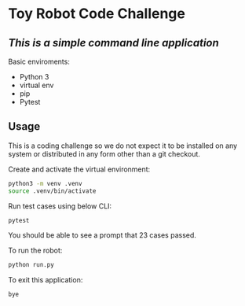 # Toy Robot Code Challenge
## _This is a simple command line application_

Basic enviroments:

- Python 3
- virtual env
- pip
- Pytest

## Usage
This is a coding challenge so we do not expect it to be installed on any system or distributed in any form other than a git checkout.

Create and activate the virtual environment:
```sh
python3 -m venv .venv
source .venv/bin/activate
```

Run test cases using below CLI:
```sh
pytest
```
You should be able to see a prompt that 23 cases passed.

To run the robot:
```sh
python run.py
```

To exit this application:
```sh
bye
```